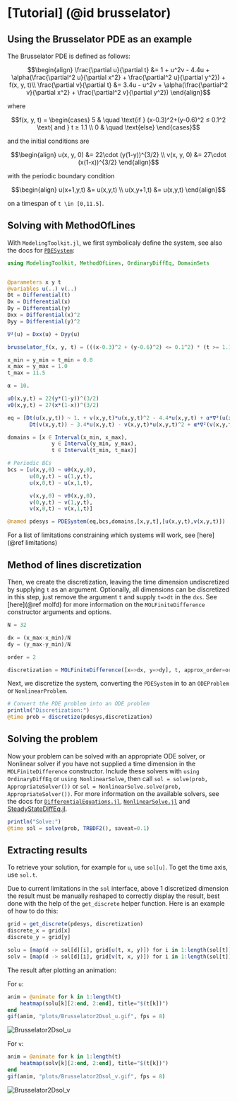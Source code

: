 
# [Tutorial] (@id brusselator)
## Using the Brusselator PDE as an example

The Brusselator PDE is defined as follows:

```math
\begin{align}
\frac{\partial u}{\partial t} &= 1 + u^2v - 4.4u + \alpha(\frac{\partial^2 u}{\partial x^2} + \frac{\partial^2 u}{\partial y^2}) + f(x, y, t)\\
\frac{\partial v}{\partial t} &= 3.4u - u^2v + \alpha(\frac{\partial^2 v}{\partial x^2} + \frac{\partial^2 v}{\partial y^2})
\end{align}
```

where

```math
f(x, y, t) = \begin{cases}
5 & \quad \text{if } (x-0.3)^2+(y-0.6)^2 ≤ 0.1^2 \text{ and } t ≥ 1.1 \\
0 & \quad \text{else}
\end{cases}
```

and the initial conditions are

```math
\begin{align}
u(x, y, 0) &= 22\cdot (y(1-y))^{3/2} \\
v(x, y, 0) &= 27\cdot (x(1-x))^{3/2}
\end{align}
```

with the periodic boundary condition

```math
\begin{align}
u(x+1,y,t) &= u(x,y,t) \\
u(x,y+1,t) &= u(x,y,t)
\end{align}
```

on a timespan of ``t \in [0,11.5]``.

## Solving with MethodOfLines

With `ModelingToolkit.jl`, we first symbolicaly define the system, see also the docs for [`PDESystem`](https://mtk.sciml.ai/stable/systems/PDESystem/):

```julia
using ModelingToolkit, MethodOfLines, OrdinaryDiffEq, DomainSets


@parameters x y t
@variables u(..) v(..)
Dt = Differential(t)
Dx = Differential(x)
Dy = Differential(y)
Dxx = Differential(x)^2
Dyy = Differential(y)^2

∇²(u) = Dxx(u) + Dyy(u)

brusselator_f(x, y, t) = (((x-0.3)^2 + (y-0.6)^2) <= 0.1^2) * (t >= 1.1) * 5.

x_min = y_min = t_min = 0.0
x_max = y_max = 1.0
t_max = 11.5

α = 10.

u0(x,y,t) = 22(y*(1-y))^(3/2)
v0(x,y,t) = 27(x*(1-x))^(3/2)

eq = [Dt(u(x,y,t)) ~ 1. + v(x,y,t)*u(x,y,t)^2 - 4.4*u(x,y,t) + α*∇²(u(x,y,t)) + brusselator_f(x, y, t),
       Dt(v(x,y,t)) ~ 3.4*u(x,y,t) - v(x,y,t)*u(x,y,t)^2 + α*∇²(v(x,y,t))]

domains = [x ∈ Interval(x_min, x_max),
              y ∈ Interval(y_min, y_max),
              t ∈ Interval(t_min, t_max)]

# Periodic BCs
bcs = [u(x,y,0) ~ u0(x,y,0),
       u(0,y,t) ~ u(1,y,t),
       u(x,0,t) ~ u(x,1,t),

       v(x,y,0) ~ v0(x,y,0),
       v(0,y,t) ~ v(1,y,t),
       v(x,0,t) ~ v(x,1,t)] 

@named pdesys = PDESystem(eq,bcs,domains,[x,y,t],[u(x,y,t),v(x,y,t)])
```
For a list of limitations constraining which systems will work, see [here](@ref limitations)

## Method of lines discretization

Then, we create the discretization, leaving the time dimension undiscretized by supplying `t` as an argument. Optionally, all dimensions can be discretized in this step, just remove the argument `t` and supply `t=>dt` in the `dxs`. See [here](@ref molfd) for more information on the `MOLFiniteDifference` constructor arguments and options.

```julia
N = 32

dx = (x_max-x_min)/N
dy = (y_max-y_min)/N

order = 2

discretization = MOLFiniteDifference([x=>dx, y=>dy], t, approx_order=order, grid_align=center_align)
```
Next, we discretize the system, converting the `PDESystem` in to an `ODEProblem` or `NonlinearProblem`.

```julia
# Convert the PDE problem into an ODE problem
println("Discretization:")
@time prob = discretize(pdesys,discretization)
```

## Solving the problem
Now your problem can be solved with an appropriate ODE solver, or Nonlinear solver if you have not supplied a time dimension in the `MOLFiniteDifference` constructor. Include these solvers with `using OrdinaryDiffEq` or `using NonlinearSolve`, then call `sol = solve(prob, AppropriateSolver())` or `sol = NonlinearSolve.solve(prob, AppropriateSolver())`. For more information on the available solvers, see the docs for [`DifferentialEquations.jl`](https://diffeq.sciml.ai/stable/solvers/ode_solve/), [`NonlinearSolve.jl`](http://nonlinearsolve.sciml.ai/dev/solvers/NonlinearSystemSolvers/) and [SteadyStateDiffEq.jl](https://diffeq.sciml.ai/stable/solvers/steady_state_solve/#SteadyStateDiffEq.jl).

```julia
println("Solve:")
@time sol = solve(prob, TRBDF2(), saveat=0.1)
```

## Extracting results
To retrieve your solution, for example for `u`, use `sol[u]`. To get the time axis, use `sol.t`.

Due to current limitations in the `sol` interface, above 1 discretized dimension the result must be manually reshaped to correctly display the result, best done with the help of the `get_discrete` helper function. Here is an example of how to do this:

```julia
grid = get_discrete(pdesys, discretization)
discrete_x = grid[x]
discrete_y = grid[y]

solu = [map(d -> sol[d][i], grid[u(t, x, y)]) for i in 1:length(sol[t])]
solv = [map(d -> sol[d][i], grid[v(t, x, y)]) for i in 1:length(sol[t])]
```

The result after plotting an animation:

For `u`:
```julia
anim = @animate for k in 1:length(t)
    heatmap(solu[k][2:end, 2:end], title="$(t[k])")
end
gif(anim, "plots/Brusselator2Dsol_u.gif", fps = 8)
```       
![Brusselator2Dsol_u](https://user-images.githubusercontent.com/9698054/159934498-e5c21b13-c63b-4cd2-9149-49e521765141.gif)

For `v`:
```julia
anim = @animate for k in 1:length(t)
    heatmap(solv[k][2:end, 2:end], title="$(t[k])")
end
gif(anim, "plots/Brusselator2Dsol_v.gif", fps = 8)
```       
![Brusselator2Dsol_v](https://i.imgur.com/3kQNMI3.gif)
